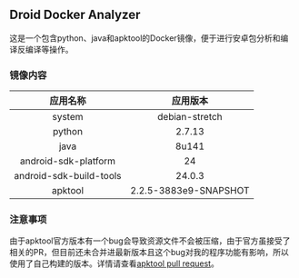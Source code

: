 ## Droid Docker Analyzer

这是一个包含python、java和apktool的Docker镜像，便于进行安卓包分析和编译反编译等操作。

### 镜像内容

|          应用名称           |         应用版本          |
| :---------------------: | :-------------------: |
|         system          |    debian-stretch     |
|         python          |        2.7.13         |
|          java           |         8u141         |
|  android-sdk-platform   |          24           |
| android-sdk-build-tools |        24.0.3         |
|         apktool         | 2.2.5-3883e9-SNAPSHOT |


### 注意事项
由于apktool官方版本有一个bug会导致资源文件不会被压缩，由于官方虽接受了相关的PR，但目前还未合并进最新版本且这个bug对我的程序功能有影响，所以使用了自己构建的版本。详情请查看[apktool pull request](https://github.com/iBotPeaches/Apktool/pull/1578 "apktool")。